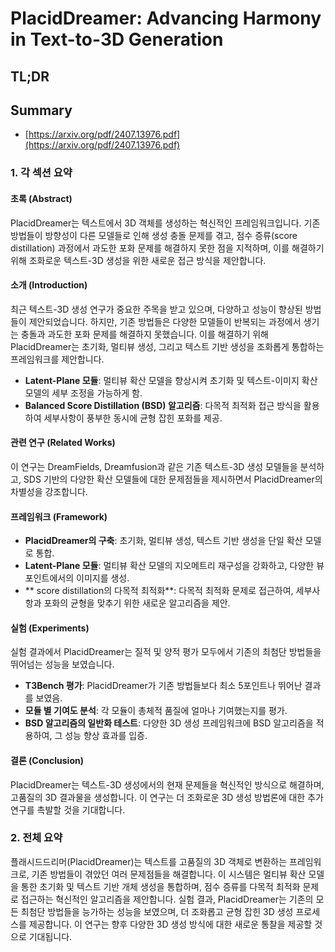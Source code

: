 # PlacidDreamer: Advancing Harmony in Text-to-3D Generation
## TL;DR
## Summary
- [https://arxiv.org/pdf/2407.13976.pdf](https://arxiv.org/pdf/2407.13976.pdf)

### 1. 각 섹션 요약

#### 초록 (Abstract)

PlacidDreamer는 텍스트에서 3D 객체를 생성하는 혁신적인 프레임워크입니다. 기존 방법들이 방향성이 다른 모델들로 인해 생성 충돌 문제를 겪고, 점수 증류(score distillation) 과정에서 과도한 포화 문제를 해결하지 못한 점을 지적하며, 이를 해결하기 위해 조화로운 텍스트-3D 생성을 위한 새로운 접근 방식을 제안합니다.

#### 소개 (Introduction)

최근 텍스트-3D 생성 연구가 중요한 주목을 받고 있으며, 다양하고 성능이 향상된 방법들이 제안되었습니다. 하지만, 기존 방법들은 다양한 모델들이 반복되는 과정에서 생기는 충돌과 과도한 포화 문제를 해결하지 못했습니다. 이를 해결하기 위해 PlacidDreamer는 초기화, 멀티뷰 생성, 그리고 텍스트 기반 생성을 조화롭게 통합하는 프레임워크를 제안합니다.

- **Latent-Plane 모듈**: 멀티뷰 확산 모델을 향상시켜 초기화 및 텍스트-이미지 확산 모델의 세부 조정을 가능하게 함.
- **Balanced Score Distillation (BSD) 알고리즘**: 다목적 최적화 접근 방식을 활용하여 세부사항이 풍부한 동시에 균형 잡힌 포화를 제공.

#### 관련 연구 (Related Works)

이 연구는 DreamFields, Dreamfusion과 같은 기존 텍스트-3D 생성 모델들을 분석하고, SDS 기반의 다양한 확산 모델들에 대한 문제점들을 제시하면서 PlacidDreamer의 차별성을 강조합니다.

#### 프레임워크 (Framework)

- **PlacidDreamer의 구축**: 초기화, 멀티뷰 생성, 텍스트 기반 생성을 단일 확산 모델로 통합.
- **Latent-Plane 모듈**: 멀티뷰 확산 모델의 지오메트리 재구성을 강화하고, 다양한 뷰포인트에서의 이미지를 생성.
- ** score distillation의 다목적 최적화**: 다목적 최적화 문제로 접근하여, 세부사항과 포화의 균형을 맞추기 위한 새로운 알고리즘을 제안.

#### 실험 (Experiments)

실험 결과에서 PlacidDreamer는 질적 및 양적 평가 모두에서 기존의 최첨단 방법들을 뛰어넘는 성능을 보였습니다.

- **T3Bench 평가**: PlacidDreamer가 기존 방법들보다 최소 5포인트나 뛰어난 결과를 보였음.
- **모듈 별 기여도 분석**: 각 모듈이 총체적 품질에 얼마나 기여했는지를 평가.
- **BSD 알고리즘의 일반화 테스트**: 다양한 3D 생성 프레임워크에 BSD 알고리즘을 적용하여, 그 성능 향상 효과를 입증.

#### 결론 (Conclusion)

PlacidDreamer는 텍스트-3D 생성에서의 현재 문제들을 혁신적인 방식으로 해결하며, 고품질의 3D 결과물을 생성합니다. 이 연구는 더 조화로운 3D 생성 방법론에 대한 추가 연구를 촉발할 것을 기대합니다.

### 2. 전체 요약

플래시드드리머(PlacidDreamer)는 텍스트를 고품질의 3D 객체로 변환하는 프레임워크로, 기존 방법들이 겪았던 여러 문제점들을 해결합니다. 이 시스템은 멀티뷰 확산 모델을 통한 초기화 및 텍스트 기반 개체 생성을 통합하며, 점수 증류를 다목적 최적화 문제로 접근하는 혁신적인 알고리즘을 제안합니다. 실험 결과, PlacidDreamer는 기존의 모든 최첨단 방법들을 능가하는 성능을 보였으며, 더 조화롭고 균형 잡힌 3D 생성 프로세스를 제공합니다. 이 연구는 향후 다양한 3D 생성 방식에 대한 새로운 통찰을 제공할 것으로 기대됩니다.